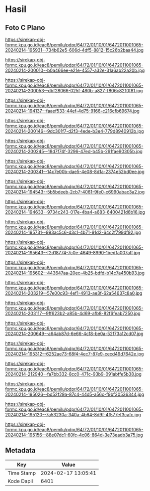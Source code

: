 # Hasil

## Foto C Plano

https://sirekap-obj-formc.kpu.go.id/eac8/pemilu/pdpr/64/72/01/10/01/6472011001065-20240214-195931--734b62e5-606d-4df5-8812-15c26b2baa44.jpg

https://sirekap-obj-formc.kpu.go.id/eac8/pemilu/pdpr/64/72/01/10/01/6472011001065-20240214-200010--b0a466ee-e21e-4557-a32e-31a6ab22a20b.jpg

https://sirekap-obj-formc.kpu.go.id/eac8/pemilu/pdpr/64/72/01/10/01/6472011001065-20240214-200053--dbf28066-025f-480b-a827-f806c8210f81.jpg

https://sirekap-obj-formc.kpu.go.id/eac8/pemilu/pdpr/64/72/01/10/01/6472011001065-20240214-194137--faaef533-44ef-4d75-9166-c216cfb69674.jpg

https://sirekap-obj-formc.kpu.go.id/eac8/pemilu/pdpr/64/72/01/10/01/6472011001065-20240214-200146--9dc301f7-d2f3-4ede-b3e4-779d8940913b.jpg

https://sirekap-obj-formc.kpu.go.id/eac8/pemilu/pdpr/64/72/01/10/01/6472011001065-20240214-200245--18d7f74f-3296-47ed-b45b-291fae90305b.jpg

https://sirekap-obj-formc.kpu.go.id/eac8/pemilu/pdpr/64/72/01/10/01/6472011001065-20240214-200341--14c7e00b-dae5-4e08-8d1a-2374e52bd0ee.jpg

https://sirekap-obj-formc.kpu.go.id/eac8/pemilu/pdpr/64/72/01/10/01/6472011001065-20240214-194543--5b5bdeeb-2cb7-4061-9fe0-c6990abac3a2.jpg

https://sirekap-obj-formc.kpu.go.id/eac8/pemilu/pdpr/64/72/01/10/01/6472011001065-20240214-194633--9734c243-017e-4ba4-a683-6400421d6b16.jpg

https://sirekap-obj-formc.kpu.go.id/eac8/pemilu/pdpr/64/72/01/10/01/6472011001065-20240214-195731--993ac5c6-d3c1-4b71-91d2-64c2f799df92.jpg

https://sirekap-obj-formc.kpu.go.id/eac8/pemilu/pdpr/64/72/01/10/01/6472011001065-20240214-195643--f2d18774-7c0e-4649-8990-1bed1a007aff.jpg

https://sirekap-obj-formc.kpu.go.id/eac8/pemilu/pdpr/64/72/01/10/01/6472011001065-20240214-195602--443647aa-20ec-4b25-bdfd-b14c7a450b93.jpg

https://sirekap-obj-formc.kpu.go.id/eac8/pemilu/pdpr/64/72/01/10/01/6472011001065-20240214-203219--57e00c93-4ef1-4913-ae3f-62a54637c8a0.jpg

https://sirekap-obj-formc.kpu.go.id/eac8/pemilu/pdpr/64/72/01/10/01/6472011001065-20240214-203117--9ff623b2-a85b-4d69-afb8-82f6feab7250.jpg

https://sirekap-obj-formc.kpu.go.id/eac8/pemilu/pdpr/64/72/01/10/01/6472011001065-20240214-200649--a64ab87d-6e66-4c18-be0a-52f73a12cd07.jpg

https://sirekap-obj-formc.kpu.go.id/eac8/pemilu/pdpr/64/72/01/10/01/6472011001065-20240214-195312--6252ae73-68f4-4ec7-87e9-cecd49d7642e.jpg

https://sirekap-obj-formc.kpu.go.id/eac8/pemilu/pdpr/64/72/01/10/01/6472011001065-20240214-212940--fa7bb332-8cc0-471c-93b9-091abffe5b38.jpg

https://sirekap-obj-formc.kpu.go.id/eac8/pemilu/pdpr/64/72/01/10/01/6472011001065-20240214-195026--bd52f29a-87c4-44d5-a56c-f9bf30536344.jpg

https://sirekap-obj-formc.kpu.go.id/eac8/pemilu/pdpr/64/72/01/10/01/6472011001065-20240214-195120--7a53230a-340a-4b64-8d9f-4f577ef3cafc.jpg

https://sirekap-obj-formc.kpu.go.id/eac8/pemilu/pdpr/64/72/01/10/01/6472011001065-20240214-195156--88e07dc1-60fc-4c06-864d-3e73eadb3a75.jpg


## Metadata

| Key        | Value               |
| ---------- | ------------------- |
| Time Stamp | 2024-02-17 13:05:41 |
| Kode Dapil | 6401                |




